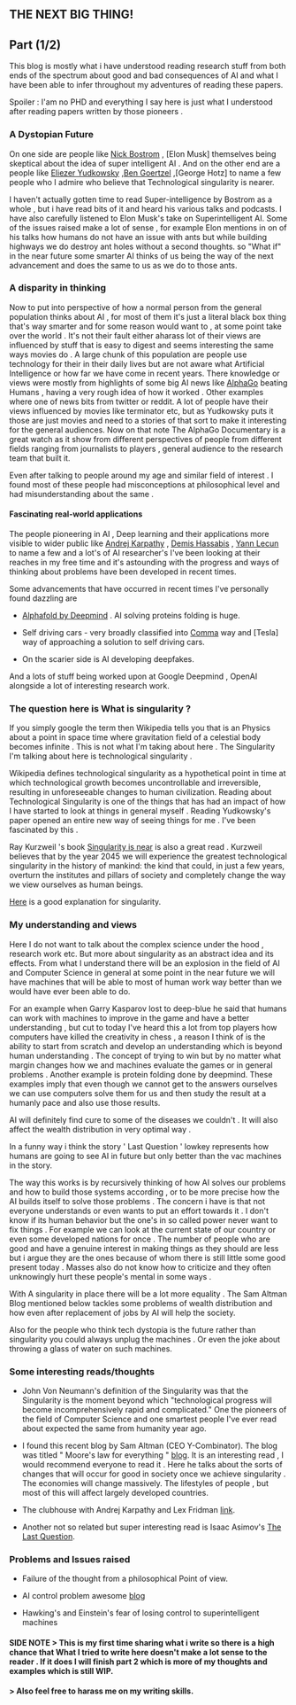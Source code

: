 ## THE NEXT BIG THING!
## Part (1/2)
 This blog is mostly what i have understood reading research stuff from both ends of the spectrum about good and bad consequences of AI and what I have been able to infer throughout my adventures of reading these papers.

Spoiler : I'am no PHD and everything I say here is just what I understood after reading papers written by those pioneers .

### A Dystopian Future
On one side are people like [Nick Bostrom](https://www.nickbostrom.com/) , [Elon Musk] themselves being skeptical about the idea of super intelligent AI  . And on the other end are a people like [Eliezer Yudkowsky](https://en.wikipedia.org/wiki/Eliezer_Yudkowsky) ,[Ben Goertzel](https://goertzel.org) ,[George Hotz] to name a few people who I admire who believe that Technological singularity is nearer.

I haven't actually gotten time to read Super-intelligence by Bostrom as a whole , but i have read bits of it and heard his various talks and podcasts.  I have also carefully listened to Elon Musk's take on Superintelligent AI. Some of the issues raised make a lot of sense , for example Elon mentions in on of his talks  how humans do not have an issue with ants but while building highways we do destroy ant holes without a second thoughts. so "What if" in the near future some smarter AI thinks of us being the way of the next advancement and does the same to us as we do to those ants.


### A disparity in thinking

Now to put into perspective of how a normal person from the general population thinks about AI , for most of them it's just a literal black box thing that's way smarter and for some reason would want to , at some point take over the world . It's not their fault either aharass lot of their views are influenced by stuff that is easy to digest and seems interesting the same ways movies do . A large chunk of this population are people use technology for their in their daily lives but are not aware what Artificial Intelligence  or how far we have come in recent years. There knowledge or views were mostly from highlights of some big AI news like [AlphaGo](https://deepmind.com/research/case-studies/alphago-the-story-so-far) beating Humans , having a very rough idea of how it worked . Other examples where one of news bits from twitter or reddit. A lot of people have their views influenced by movies like terminator etc, but as Yudkowsky puts it those are just movies and need to a stories of that sort to make it interesting for the general audiences. Now on that note The AlphaGo Documentary is a great watch as it show from different perspectives of people from different fields ranging from journalists to players , general audience to the research team that built it.

Even after talking to people around my age and similar field of interest . I found most of these people had misconceptions at philosophical level and had misunderstanding about the same .

#### Fascinating real-world applications

The people pioneering in AI , Deep learning and their applications more visible to wider public like [Andrej Karpathy](https://karpathy.ai/) , [Demis Hassabis](https://en.wikipedia.org/wiki/Demis_Hassabis) , [Yann Lecun](http://yann.lecun.com/) to name a few and a lot's of AI researcher's I've been looking at their reaches in my free time and it's astounding with the progress and ways of thinking about problems have been developed in recent times.

Some advancements that have occurred in recent times I've personally found dazzling are

- [Alphafold by Deepmind](https://deepmind.com/blog/article/AlphaFold-Using-AI-for-scientific-discovery) . AI solving proteins folding is huge.

- Self driving cars - very broadly classified into [Comma](https://comma.ai/) way and [Tesla] way of approaching a solution to self driving cars.

- On the scarier side is AI developing deepfakes.

And a lots of stuff being worked upon at Google Deepmind , OpenAI alongside a lot of interesting research work.

### The question here is What is singularity ?

If you simply google the term then Wikipedia tells you that is an Physics about a point in space time where gravitation field of a celestial body becomes infinite . This is not what I'm taking about here . The Singularity  I'm talking about here is technological singularity .

Wikipedia defines technological singularity as a hypothetical point in time at which technological growth becomes uncontrollable and irreversible, resulting in unforeseeable changes to human civilization. Reading about Technological Singularity is one of the things that has had an impact of how I have started to look at things in general myself . Reading Yudkowsky's paper opened an entire new way of seeing things for me . I've been fascinated by this .

Ray Kurzweil 's book [Singularity is near](https://en.wikipedia.org/wiki/The_Singularity_Is_Near) is also a great read . Kurzweil believes that by the year 2045 we will experience the greatest technological singularity in the history of mankind: the kind that could, in just a few years, overturn the institutes and pillars of society and completely change the way we view ourselves as human beings.

[Here](https://www.youtube.com/watch?v=NLQNBfI97Ck) is a good explanation for singularity.

### My understanding and views

 Here I do not want to talk about the complex science under the hood , research work etc. But more about singularity as an abstract idea and its effects.
 From what I understand there will be an explosion in the field of AI and Computer Science in general at some point in the near future we will have machines that will be able to most of human work way better than we would have ever been able to do.

For an example when Garry Kasparov lost to deep-blue he said that humans can work with machines to improve in the game and have a better understanding , but cut to today I've heard this a lot from top players how computers have killed the creativity in chess , a reason I think of is the ability to start from scratch and develop an understanding which is beyond human understanding . The concept of trying to win but by no matter what margin changes how we and machines evaluate the games or in general problems . Another example is protein folding done by deepmind. These examples imply that even though we cannot get to the answers ourselves we can use computers solve them for us and then study the result at a humanly pace and also use those results.

AI will definitely find cure to some of the diseases we couldn't . It will also affect the wealth distribution in very optimal way . 

In a funny way i think the story ' Last Question ' lowkey represents how humans are going to see AI in future but only better than the vac machines in the story.

The way this works is by recursively thinking of how AI solves our problems and how to build those systems according , or to be more precise how the AI builds itself to solve those problems . 
The concern i have is that not everyone understands or even wants to put an effort towards it . I don't know if its human behavior but the one's in so called power never want to fix things . For example we can look at the current state of our country or even some developed nations for once . The number of people who are good and have a genuine interest in making things as they should are less but i argue they are the ones because of whom there is still little some good present today . Masses also do not know how to criticize and they often unknowingly hurt these people's mental in some ways . 

With A singularity in place there will be a lot more equality .
The Sam Altman Blog mentioned below tackles some problems of wealth distribution and how even after replacement of jobs by AI will help the society.

Also for the people who think tech dystopia is the future rather than singularity you could always unplug the machines . Or even the joke about throwing a glass of water on such machines. 

### Some interesting reads/thoughts

- John Von Neumann's definition of the Singularity was that the Singularity is the moment beyond which "technological progress will become incomprehensively rapid and complicated." One the pioneers of the field of Computer Science and one smartest people I've ever read about expected the same from humanity year ago.

- I found this recent blog by Sam Altman (CEO Y-Combinator). The blog was titled " Moore's law for everything " [blog](https://moores.samaltman.com/). It is an interesting read , I would recommend everyone to read it . Here he talks about the sorts of changes that will occur for good in society once we achieve singularity . The economies will change massively. The lifestyles of people , but most of this will affect largely developed countries.

- The clubhouse with Andrej Karpathy and Lex Fridman [link](https://www.youtube.com/watch?v=3OxEpGU1unA).

- Another not so related but super interesting read is Isaac Asimov's [The Last Question](https://templatetraining.princeton.edu/sites/training/files/the_last_question_-_issac_asimov.pdf).


### Problems and Issues raised

- Failure of the thought from a philosophical Point of view.

- AI control problem awesome [blog](https://geohot.github.io/blog/jekyll/update/2021/02/28/the-ai-control-problem.html)

- Hawking's and Einstein's fear of losing control to superintelligent machines


#### SIDE NOTE > This is my first time sharing what i write so there is a high chance that What I tried to write here doesn't make a lot sense to the reader . If it does I will finish part 2 which is more of my thoughts and examples which is still WIP.
####           > Also feel free to harass me on my writing skills.
